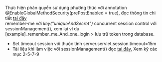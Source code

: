 Thực hiện phân quyền sử dụng phương thức với annotation @EnableGlobalMethodSecurity(prePostEnabled = true), 
đọc thông tin chi tiết <a href="http://websystique.com/spring-security/spring-security-4-method-security-using-preauthorize-postauthorize-secured-el/">tại đây</a><br>
remember-me với _key("uniqueAndSecret")_ concurrent session control với sessionManagement(), xem lại ví dụ [example]_remember_me_And_one_login > lưu trữ token trong database.<br>
<ul>
    <li>Set timeout session với thuộc tính server.servlet.session.timeout=15m</li>
    <li>Tài liệu khi làm việc với sessionManagement() đọc <a href="https://www.baeldung.com/spring-security-session">tại đây</a>, Xem kỹ các mục 2-5-7-9</li>
</ul>